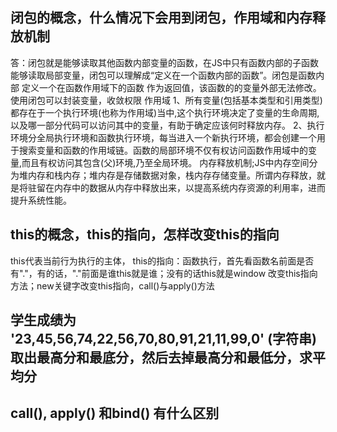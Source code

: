 ## 闭包的概念，什么情况下会用到闭包，作用域和内存释放机制
答：闭包就是能够读取其他函数内部变量的函数，在JS中只有函数内部的子函数能够读取局部变量，闭包可以理解成“定义在一个函数内部的函数”。闭包是函数内部 定义一个在函数作用域下的函数 作为返回值，该函数的的变量外部无法修改。
使用闭包可以封装变量，收敛权限 
作用域
1、所有变量(包括基本类型和引用类型)都存在于一个执行环境(也称为作用域)当中,这个执行环境决定了变量的生命周期,以及哪一部分代码可以访问其中的变量，有助于确定应该何时释放内存。
2、执行环境分全局执行环境和函数执行环境，每当进入一个新执行环境，都会创建一个用于搜索变量和函数的作用域链。函数的局部环境不仅有权访问函数作用域中的变量,而且有权访问其包含(父)环境,乃至全局环境。
内存释放机制;JS中内存空间分为堆内存和栈内存；堆内存是存储数据对象，栈内存存储变量。所谓内存释放，就是将驻留在内存中的数据从内存中释放出来，以提高系统内存资源的利用率，进而提升系统性能。

## this的概念，this的指向，怎样改变this的指向
this代表当前行为执行的主体，
this的指向：函数执行，首先看函数名前面是否有"."，有的话，"."前面是谁this就是谁；没有的话this就是window
改变this指向方法；new关键字改变this指向，call()与apply()方法
## 学生成绩为 '23,45,56,74,22,56,70,80,91,21,11,99,0' (字符串) 取出最高分和最底分，然后去掉最高分和最低分，求平均分 

## call(), apply() 和bind() 有什么区别